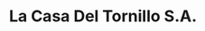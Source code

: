 ---
title: "La Casa Del Tornillo S.A."
url: /huehuetenango/la-casa-del-tornillo-s-a/
shop: hardware
---